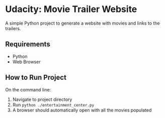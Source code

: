 # Udacity: Movie Trailer Website

A simple Python project to generate a website with movies and links to the trailers.

## Requirements

- Python
- Web Browser

## How to Run Project

On the command line:

1. Navigate to project directory
2. Run `python ./entertainment_center.py`
3. A browser should automatically open with all the movies populated
